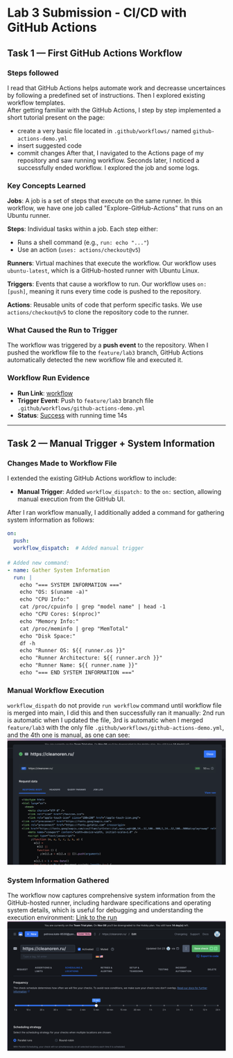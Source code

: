 # Lab 3 Submission - CI/CD with GitHub Actions

## Task 1 — First GitHub Actions Workflow 

### Steps followed
I read that GitHub Actions helps automate work and decreasse uncertainces by following a predefined set of instructions. Then I explored existing workflow templates. \
After getting familiar with the GitHub Actions, I step by step implemented a short tutorial present on the page:
- create a very basic file located in `.github/workflows/` named `github-actions-demo.yml`
- insert suggested code 
- commit changes
After that, I navigated to the Actions page of my repository and saw running workflow. Seconds later, I noticed a successfully ended workflow. I explored the job and some logs.

### Key Concepts Learned

**Jobs**: A job is a set of steps that execute on the same runner. In this workflow, we have one job called "Explore-GitHub-Actions" that runs on an Ubuntu runner.

**Steps**: Individual tasks within a job. Each step either:
- Runs a shell command (e.g., `run: echo "..."`)
- Use an action (`uses: actions/checkout@v5`)

**Runners**: Virtual machines that execute the workflow. Our workflow uses `ubuntu-latest`, which is a GitHub-hosted runner with Ubuntu Linux.

**Triggers**: Events that cause a workflow to run. Our workflow uses `on: [push]`, meaning it runs every time code is pushed to the repository.

**Actions**: Reusable units of code that perform specific tasks. We use `actions/checkout@v5` to clone the repository code to the runner.

### What Caused the Run to Trigger
The workflow was triggered by a **push event** to the repository. When I pushed the workflow file to the `feature/lab3` branch, GitHub Actions automatically detected the new workflow file and executed it.

### Workflow Run Evidence
- **Run Link**: [workflow](https://github.com/ivaniinno/F25-DevOps-Intro/actions/workflows/github-actions-demo.yml)
- **Trigger Event**: Push to `feature/lab3` branch file `.github/workflows/github-actions-demo.yml`
- **Status**: [Success](https://github.com/ivaniinno/F25-DevOps-Intro/actions/runs/17864630914) with running time 14s

---

## Task 2 — Manual Trigger + System Information 

### Changes Made to Workflow File

I extended the existing GitHub Actions workflow to include:

- **Manual Trigger**: Added `workflow_dispatch:` to the `on:` section, allowing manual execution from the GitHub UI.

After I ran workflow manually, I additionally added a command for gathering system information as follows:


```yaml
on: 
  push:
  workflow_dispatch:  # Added manual trigger

# Added new command:
- name: Gather System Information
  run: |
    echo "=== SYSTEM INFORMATION ==="
    echo "OS: $(uname -a)"
    echo "CPU Info:"
    cat /proc/cpuinfo | grep "model name" | head -1
    echo "CPU Cores: $(nproc)"
    echo "Memory Info:"
    cat /proc/meminfo | grep "MemTotal"
    echo "Disk Space:"
    df -h
    echo "Runner OS: ${{ runner.os }}"
    echo "Runner Architecture: ${{ runner.arch }}"
    echo "Runner Name: ${{ runner.name }}"
    echo "=== END SYSTEM INFORMATION ==="
```

### Manual Workflow Execution
`workflow_dispath` do not provide `run workflow` command until workflow file is merged into main, I did this and then successfully ran it manually: 2nd run is automatic when I updated the file, 3rd is automatic when I merged `feature/lab3` with the only file `.github/workflows/github-actions-demo.yml`, and the 4th one is manual, as one can see: ![GitHub Actions Workflow](1.png)

### System Information Gathered
The workflow now captures comprehensive system information from the GitHub-hosted runner, including hardware specifications and operating system details, which is useful for debugging and understanding the execution environment: [Link to the run](https://github.com/ivaniinno/F25-DevOps-Intro/actions/runs/17866976689)
![System Information Gathering](2.png)



